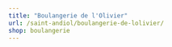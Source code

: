 ```yaml
---
title: "Boulangerie de l'Olivier"
url: /saint-andiol/boulangerie-de-lolivier/
shop: boulangerie
---
```

